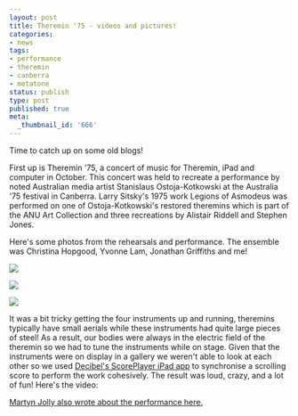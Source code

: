 ```yaml
---
layout: post
title: Theremin '75 - videos and pictures!
categories:
- news
tags:
- performance
- theremin
- canberra
- metatone
status: publish
type: post
published: true
meta:
  _thumbnail_id: '666'
---
```


Time to catch up on some old blogs!


First up is 
Theremin '75, a concert of music for Theremin, iPad and computer in October. This concert was held to recreate a performance by noted Australian media artist Stanislaus Ostoja-Kotkowski at the 
Australia '75 festival in Canberra. Larry Sitsky's 1975 work 
Legions of Asmodeus was performed on one of Ostoja-Kotkowski's restored theremins which is part of the ANU Art Collection and three recreations by Alistair Riddell and Stephen Jones.


Here's some photos from the rehearsals and performance. The ensemble was Christina Hopgood, Yvonne Lam, Jonathan Griffiths and me!

![](/squarespace_images/static_500baf96c4aa540325612fa5_500bb0b2e4b042ea6e35b13f_529e83bae4b05941a0ad8c63_1386120127802_Theremin+Rehearsal+1.jpg_)
  

  
   
![](/squarespace_images/static_500baf96c4aa540325612fa5_500bb0b2e4b042ea6e35b13f_529e83b9e4b05941a0ad8c61_1386120125688_DSC_0052.jpg_)
  

  
   
![](/squarespace_images/static_500baf96c4aa540325612fa5_500bb0b2e4b042ea6e35b13f_529e83bee4b08d6f1ac7b782_1432964067411_2013-10-25+17-58-00+MetaLonsdale+%40+Theremin75.jpg_)

It was a bit tricky getting the four instruments up and running, theremins typically have small aerials while these instruments had quite large pieces of steel! As a result, our bodies were always in the electric field of the theremin so we had to tune the instruments while on stage. Given that the instruments were on display in a gallery we weren't able to look at each other so we used 
[Decibel's ScorePlayer iPad app](http://decibel.waapamusic.com/decibelscoreplayer/) to synchronise a scrolling score to perform the work cohesively. The result was loud, crazy, and a lot of fun! Here's the video:


[Martyn Jolly also wrote about the performance here.](http://martynjolly.com/2013/11/18/video-of-stanislaus-ostoja-kotkowski-theremin-performance-2/)

